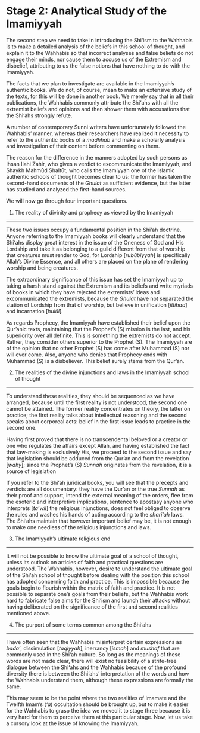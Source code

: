 Stage 2: Analytical Study of the Imamiyyah
==========================================

The second step we need to take in introducing the Shi‘ism to the
Wahhabis is to make a detailed analysis of the beliefs in this school of
thought, and explain it to the Wahhabis so that incorrect analyses and
false beliefs do not engage their minds, nor cause them to accuse us of
the Extremism and disbelief, attributing to us the false notions that
have nothing to do with the Imamiyyah.

The facts that we plan to investigate are available in the Imamiyyah’s
authentic books. We do not, of course, mean to make an extensive study
of the texts, for this will be done in another book. We merely say that
in all their publications, the Wahhabis commonly attribute the Shi‘ahs
with all the extremist beliefs and opinions and then shower them with
accusations that the Shi‘ahs strongly refute.

A number of contemporary Sunni writers have unfortunately followed the
Wahhabis’ manner, whereas their researchers have realized it necessity
to refer to the authentic books of a *madhhab* and make a scholarly
analysis and investigation of their content before commenting on them.

The reason for the difference in the manners adopted by such persons as
Ihsan Ilahi Zahir, who gives a verdict to excommunicate the Imamiyyah,
and Shaykh Mahmūd Shaltūt, who calls the Imamiyyah one of the Islamic
authentic schools of thought becomes clear to us: the former has taken
the second-hand documents of the *Ghulat* as sufficient evidence, but
the latter has studied and analyzed the first-hand sources.

We will now go through four important questions.

1. The reality of divinity and prophecy as viewed by the Imamiyyah
------------------------------------------------------------------

These two issues occupy a fundamental position in the Shi‘ah doctrine.
Anyone referring to the Imamiyyah books will clearly understand that the
Shi‘ahs display great interest in the issue of the Oneness of God and
His Lordship and take it as belonging to a guild different from that of
worship that creatures must render to God, for Lordship [*rubūbiyyah*]
is specifically Allah’s Divine Essence, and all others are placed on the
plane of rendering worship and being creatures.

The extraordinary significance of this issue has set the Imamiyyah up to
taking a harsh stand against the Extremism and its beliefs and write
myriads of books in which they have rejected the extremists’ ideas and
excommunicated the extremists, because the *Ghulat* have not separated
the station of Lordship from that of worship, but believe in unification
[*ittihad*] and incarnation [*hulūl*]*.*

As regards Prophecy, the Imamiyyah have established their belief upon
the Qur’anic texts, maintaining that the Prophet’s (S) mission is the
last, and his superiority over all definite. This is something the
extremists do not accept. Rather, they consider others superior to the
Prophet (S). The Imamiyyah are of the opinion that no other Prophet (S)
has come after Muhammad (S) nor will ever come. Also, anyone who denies
that Prophecy ends with Muhammad (S) is a disbeliever. This belief
surely stems from the Qur’an.

2. The realities of the divine injunctions and laws in the Imamiyyah school of thought
--------------------------------------------------------------------------------------

To understand these realities, they should be sequenced as we have
arranged, because until the first reality is not understood, the second
one cannot be attained. The former reality concentrates on theory, the
latter on practice; the first reality talks about intellectual reasoning
and the second speaks about corporeal acts: belief in the first issue
leads to practice in the second one.

Having first proved that there is no transcendental beloved or a creator
or one who regulates the affairs except Allah, and having established
the fact that law-making is exclusively His, we proceed to the second
issue and say that legislation should be adduced from the Qur’an and
from the revelation [*wahy*]; since the Prophet’s (S) *Sunnah*
originates from the revelation, it is a source of legislation

If you refer to the Shi‘ah juridical books, you will see that the
precepts and verdicts are all documentary: they have the Qur’an or the
true *Sunnah* as their proof and support, intend the external meaning of
the orders, flee from the esoteric and interpretive implications,
sentence to apostasy anyone who interprets [*ta’wil*] the religious
injunctions, does not feel obliged to observe the rules and washes his
hands of acting according to the *shari‘ah* laws. The Shi‘ahs maintain
that however important belief may be, it is not enough to make one
needless of the religious injunctions and laws.

3. The Imamiyyah’s ultimate religious end
-----------------------------------------

It will not be possible to know the ultimate goal of a school of
thought, unless its outlook on articles of faith and practical questions
are understood. The Wahhabis, however, desire to understand the ultimate
goal of the Shi‘ah school of thought before dealing with the position
this school has adopted concerning faith and practice. This is
impossible because the goals begin to flourish within the matrix of
faith and practice. It is not possible to separate one’s goals from
their beliefs, but the Wahhabis work hard to fabricate false aims for
the Shi‘ism and launch their attacks without having deliberated on the
significance of the first and second realities mentioned above.

4. The purport of some terms common among the Shi‘ahs
-----------------------------------------------------

I have often seen that the Wahhabis misinterpret certain expressions as
*bada’*, dissimulation [*taqiyyah*], inerrancy [*ismah*] and *mushaf*
that are commonly used in the Shi‘ah culture. So long as the meanings of
these words are not made clear, there will exist no feasibility of a
strife-free dialogue between the Shi‘ahs and the Wahhabis because of the
profound diversity there is between the Shi‘ahs’ interpretation of the
words and how the Wahhabis understand them, although these expressions
are formally the same.

This may seem to be the point where the two realities of Imamate and the
Twelfth Imam’s (*‘a*) occultation should be brought up, but to make it
easier for the Wahhabis to grasp the idea we moved it to stage three
because it is very hard for them to perceive them at this particular
stage. Now, let us take a cursory look at the issue of knowing the
Imamiyyah.


